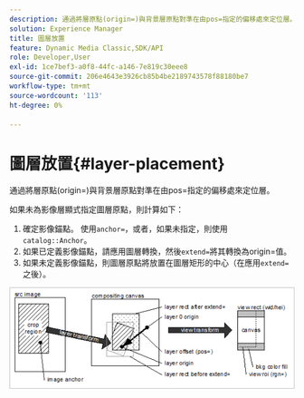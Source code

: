 ```yaml
---
description: 通過將層原點(origin=)與背景層原點對準在由pos=指定的偏移處來定位層。
solution: Experience Manager
title: 圖層放置
feature: Dynamic Media Classic,SDK/API
role: Developer,User
exl-id: 1ce7bef3-a0f8-44fc-a146-7e819c30eee8
source-git-commit: 206e4643e3926cb85b4be2189743578f88180be7
workflow-type: tm+mt
source-wordcount: '113'
ht-degree: 0%

---
```


# 圖層放置{#layer-placement}

通過將層原點(origin=)與背景層原點對準在由pos=指定的偏移處來定位層。

如果未為影像層顯式指定圖層原點，則計算如下：

1. 確定影像錨點。 使用`anchor=`，或者，如果未指定，則使用`catalog::Anchor`。
1. 如果已定義影像錨點，請應用圖層轉換，然後`extend=`將其轉換為origin=值。
1. 如果未定義影像錨點，則圖層原點將放置在圖層矩形的中心（在應用`extend=`之後）。

![](assets/layerplacement.png)
